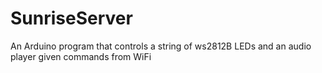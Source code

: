# SunriseServer
An Arduino program that controls a string of ws2812B LEDs and an audio player given commands from WiFi
